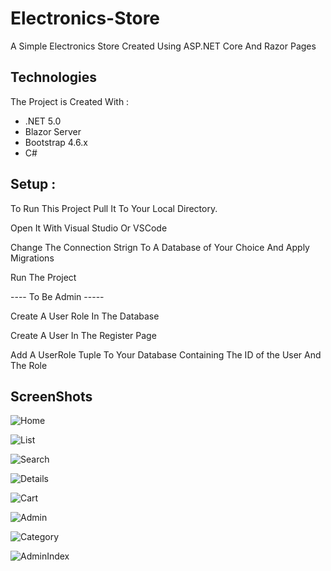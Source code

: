 # Electronics-Store
A Simple Electronics Store Created Using ASP.NET Core And Razor Pages

## Technologies
 
The Project is Created With :
* .NET 5.0
* Blazor Server
* Bootstrap 4.6.x
* C#

## Setup :
To Run This Project Pull It To Your Local Directory.

Open It With Visual Studio Or VSCode

Change The Connection Strign To A Database of Your Choice And Apply Migrations 

Run The Project

---- To Be Admin -----

Create A User Role In The Database

Create A User In The Register Page

Add A UserRole Tuple To Your Database Containing The ID of the User And The Role


## ScreenShots

![Home](https://github.com/ZairiAimenDz/Electronics-Store/blob/master/Images/Home.png)

![List](https://github.com/ZairiAimenDz/Electronics-Store/blob/master/Images/Products.png)

![Search](https://github.com/ZairiAimenDz/Electronics-Store/blob/master/Images/ProductSearch.png)

![Details](https://github.com/ZairiAimenDz/Electronics-Store/blob/master/Images/Details.png)

![Cart](https://github.com/ZairiAimenDz/Electronics-Store/blob/master/Images/Cart.png)

![Admin](https://github.com/ZairiAimenDz/Electronics-Store/blob/master/Images/Admin.png)

![Category](https://github.com/ZairiAimenDz/Electronics-Store/blob/master/Images/Category.png)

![AdminIndex](https://github.com/ZairiAimenDz/Electronics-Store/blob/master/Images/Index.png)
